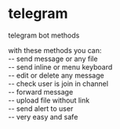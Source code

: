 # telegram
telegram bot methods

with these methods you can: <br>
-- send message or any file <br>
-- send inline or menu keyboard <br>
-- edit or delete any message <br>
-- check user is join in channel <br>
-- forward message <br>
-- upload file without link <br>
-- send alert to user <br>
-- very easy and safe <br>
